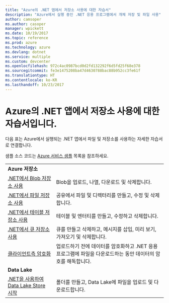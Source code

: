 ```yaml
---
title: "Azure의 .NET 앱에서 저장소 사용에 대한 자습서"
description: "Azure에서 실행 중인 .NET 응용 프로그램에서 개체 저장 및 파일 사용"
author: camsoper
ms.author: casoper
manager: wpickett
ms.date: 10/19/2017
ms.topic: reference
ms.prod: azure
ms.technology: azure
ms.devlang: dotnet
ms.service: multiple
ms.custom: devcenter
ms.openlocfilehash: 972c4ac0987bcd0d2fd132292f6d5fd25f68e378
ms.sourcegitcommit: fe3e1475208ba47d4630788bac88b952cc3fe61f
ms.translationtype: HT
ms.contentlocale: ko-KR
ms.lasthandoff: 10/23/2017
---
```

# <a name="tutorials-for-working-with-storage-in-your-net-apps-on-azure"></a>Azure의 .NET 앱에서 저장소 사용에 대한 자습서입니다.

다음 표는 Azure에서 실행되는 .NET 앱에서 파일 및 저장소를 사용하는 자세한 자습서로 연결합니다.

샘플 소스 코드는 [Azure 서비스 샘플](https://azure.microsoft.com/resources/samples/?platform=dotnet) 목록을 참조하세요.

| | |
|---|---|
| **Azure 저장소** ||
| [.NET에서 Blob 저장소 사용][1] | Blob을 업로드, 나열, 다운로드 및 삭제합니다. |
| [.NET에서 파일 저장소 사용][4] | 공유에서 파일 및 디렉터리를 만들고, 수정 및 삭제합니다. | 
| [.NET에서 테이블 저장소 사용][3] | 테이블 및 엔터티를 만들고, 수정하고 삭제합니다. |
| [.NET에서 큐 저장소 사용][2] | 큐를 만들고 삭제하고, 메시지를 삽입, 미리 보기, 가져오기 및 삭제합니다. |
| [클라이언트측 암호화][5] | 업로드하기 전에 데이터를 암호화하고 .NET 응용 프로그램에 파일을 다운로드하는 동안 데이터의 암호를 해독합니다. 
|**Data Lake**||
| [.NET을 사용하여 Data Lake Store 시작][6] | 폴더를 만들고, Data Lake에 파일을 업로드 및 다운로드합니다. | 

[1]: /azure/storage/storage-dotnet-how-to-use-blobs
[2]: /azure/storage/storage-dotnet-how-to-use-queues
[3]: /azure/storage/storage-dotnet-how-to-use-tables
[4]: /azure/storage/storage-dotnet-how-to-use-files
[5]: /azure/storage/storage-client-side-encryption
[6]: /azure/data-lake-store/data-lake-store-get-started-net-sdk